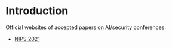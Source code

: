 # Introduction

Official websites of accepted papers on AI/security conferences.

- [NIPS 2021](https://papers.nips.cc/paper/2021)

  
